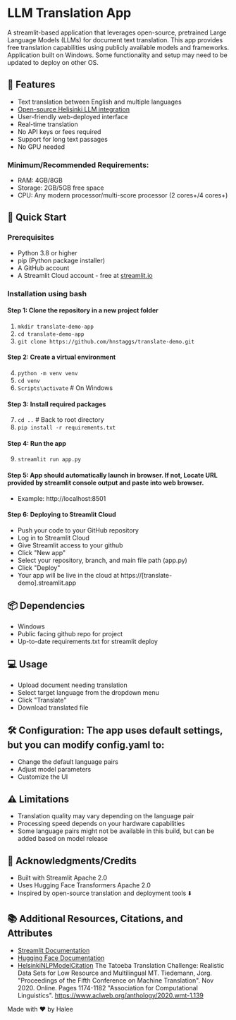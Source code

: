 # LLM Translation App
A streamlit-based application that leverages open-source, pretrained Large Language Models (LLMs) for document text translation. 
This app provides free translation capabilities using publicly available models and frameworks.
Application built on Windows. Some functionality and setup may need to be updated to deploy on other OS.

## 🌟 Features
* Text translation between English and multiple languages
* [Open-source Helisinki LLM integration](https://github.com/Helsinki-NLP/Tatoeba-Challenge/tree/master/models)
* User-friendly web-deployed interface
* Real-time translation
* No API keys or fees required
* Support for long text passages
* No GPU needed

### Minimum/Recommended Requirements:
- RAM: 4GB/8GB
- Storage: 2GB/5GB free space
- CPU: Any modern processor/multi-score processor (2 cores+/4 cores+)

## 🚀 Quick Start

### Prerequisites
* Python 3.8 or higher
* pip (Python package installer)
* A GitHub account
* A Streamlit Cloud account - free at [streamlit.io](https://streamlit.io/)

### Installation using bash

#### Step 1: Clone the repository in a new project folder
1. `mkdir translate-demo-app`
2. `cd translate-demo-app`
3. `git clone https://github.com/hnstaggs/translate-demo.git`

#### Step 2: Create a virtual environment
4. `python -m venv venv`
5. `cd venv`
6. `Scripts\activate`  # On Windows
  
#### Step 3: Install required packages
7. `cd ..`  # Back to root directory
8. `pip install -r requirements.txt`

#### Step 4: Run the app
9. `streamlit run app.py`

#### Step 5: App should automatically launch in browser. If not, Locate URL provided by streamlit console output and paste into web browser.
* Example: http://localhost:8501

#### Step 6: Deploying to Streamlit Cloud
* Push your code to your GitHub repository
* Log in to Streamlit Cloud
* Give Streamlit access to your github
* Click "New app"
* Select your repository, branch, and main file path (app.py)
* Click "Deploy"
* Your app will be live in the cloud at https://[translate-demo].streamlit.app

## 📦 Dependencies
* Windows
* Public facing github repo for project
* Up-to-date requirements.txt for streamlit deploy

## 💻 Usage
* Upload document needing translation
* Select target language from the dropdown menu
* Click "Translate"
* Download translated file

## 🛠️ Configuration: The app uses default settings, but you can modify config.yaml to:
* Change the default language pairs
* Adjust model parameters
* Customize the UI

## ⚠️ Limitations
* Translation quality may vary depending on the language pair
* Processing speed depends on your hardware capabilities
* Some language pairs might not be available in this build, but can be added based on model release

## 🙏 Acknowledgments/Credits
* Built with Streamlit Apache 2.0
* Uses Hugging Face Transformers Apache 2.0
* Inspired by open-source translation and deployment tools ⬇️

## 📚 Additional Resources, Citations, and Attributes
* [Streamlit Documentation](https://docs.streamlit.io/)
* [Hugging Face Documentation](https://huggingface.co/docs/hub/index)
* [HelsinkiNLPModelCitation](https://github.com/Helsinki-NLP)
The Tatoeba Translation Challenge: Realistic Data Sets for Low Resource and Multilingual MT. Tiedemann, Jorg.
"Proceedings of the Fifth Conference on Machine Translation". Nov 2020. Online. Pages 1174-1182
"Association for Computational Linguistics". https://www.aclweb.org/anthology/2020.wmt-1.139

Made with ❤️ by Halee

